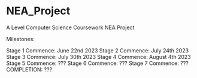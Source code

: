 # NEA_Project
A Level Computer Science Coursework NEA Project

Milestones:

Stage 1 Commence: June 22nd 2023
Stage 2 Commence: July 24th 2023
Stage 3 Commence: July 30th 2023
Stage 4 Commence: August 4th 2023
Stage 5 Commence: ???
Stage 6 Commence: ???
Stage 7 Commence: ???
COMPLETION: ???
